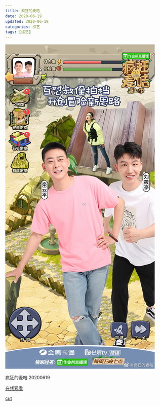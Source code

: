 ```yaml
---
title: 疯狂的麦咭
date: 2020-06-19
updated: 2020-06-19
categories: 综艺
tags: [综艺]
---
```


![](https://raw.githubusercontent.com/rhenginium/image/main/img-16166.jpg)

疯狂的麦咭 20200619

[在线观看](https://w.mgtv.com/b/338012/8401622.html?t=videoshare&t=videoshare&cxid=7yj5z4xjkda&cxid=7yj5z4xjkda&u=http%3A%2F%2Fm.mgtv.com%2Fb%2F338012%2F8401622.html%3Ft%3Dvideoshare%26cxid%3D7yj5z4xjkda)

[cut](https://www.bilibili.com/s/video/BV1HD4y1d7BF)